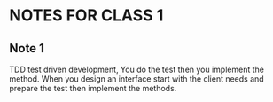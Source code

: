 # NOTES FOR CLASS 1

## Note 1

TDD test driven development, You do the test then you implement the method.
When you design an interface start with the client needs and prepare the test then implement the methods.
